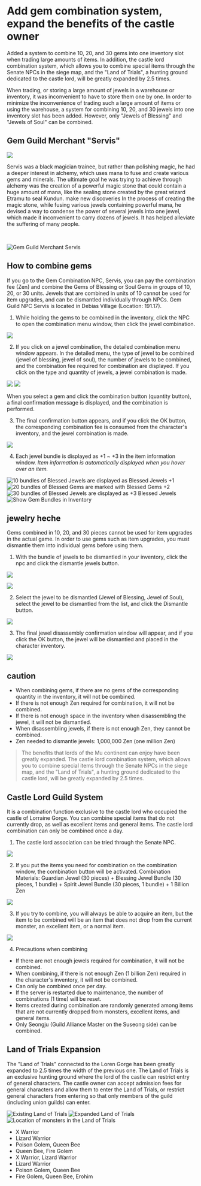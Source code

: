 # Add gem combination system, expand the benefits of the castle owner

Added a system to combine 10, 20, and 30 gems into one inventory slot when trading large amounts of items. In addition, the castle lord combination system, which allows you to combine special items through the Senate NPCs in the siege map, and the "Land of Trials", a hunting ground dedicated to the castle lord, will be greatly expanded by 2.5 times.

When trading, or storing a large amount of jewels in a warehouse or inventory, it was inconvenient to have to store them one by one.
In order to minimize the inconvenience of trading such a large amount of items or using the warehouse, a
system for combining 10, 20, and 30 jewels into one inventory slot has been added.
However, only "Jewels of Blessing" and "Jewels of Soul" can be combined.

## Gem Guild Merchant "Servis"

![](./img/shot23_a.jpg?mdFloat=right)

Servis was a black magician trainee, but rather than polishing magic, he had a deeper interest in alchemy, which uses mana to fuse and create various gems and minerals.
The ultimate goal he was trying to achieve through alchemy was the creation of a powerful magic stone that could contain a huge amount of mana, like the sealing stone created by the great wizard Etramu to seal Kundun. make new discoveries
In the process of creating the magic stone, while fusing various jewels containing powerful mana, he devised a way to condense the power of several jewels into one jewel, which made it inconvenient to carry dozens of jewels. It has helped alleviate the suffering of many people.

<br>

![](./img/shot23_b.jpg "Gem Guild Merchant Servis")

## How to combine gems

If you go to the Gem Combination NPC, Servis, you can pay the combination fee (Zen) and combine the Gems of Blessing or Soul Gems in groups of 10, 20, or 30 units.
Jewels that are combined in units of 10 cannot be used for item upgrades, and can be dismantled individually through NPCs.
Gem Guild NPC Servis is located in Debias Village (Location: 191.17).

1. While holding the gems to be combined in the inventory, click the NPC to open the combination menu window, then click the jewel combination.

![](./img/shot23_c.jpg)

2. If you click on a jewel combination, the detailed combination menu window appears. In the detailed menu, the type of jewel to be combined (jewel of blessing, jewel of soul), the number of jewels to be combined, and the combination fee required for combination are displayed. If you click on the type and quantity of jewels, a jewel combination is made.

![](./img/shot23_d.jpg)
![](./img/shot23_e.jpg)

When you select a gem and click the combination button (quantity button), a final confirmation message is displayed, and the combination is performed.

3. The final confirmation button appears, and if you click the OK button, the corresponding combination fee is consumed from the character's inventory, and the jewel combination is made.

![](./img/shot23_f.jpg)

4. Each jewel bundle is displayed as +1 ~ +3 in the item information window. _Item information is automatically displayed when you hover over an item._

![](./img/shot23_g.jpg "10 bundles of Blessed Jewels are displayed as Blessed Jewels +1")
![](./img/shot23_h.jpg "20 bundles of Blessed Gems are marked with Blessed Gems +2")
![](./img/shot23_i.jpg "30 bundles of Blessed Jewels are displayed as +3 Blessed Jewels")
![](./img/shot23_j.jpg "Show Gem Bundles in Inventory")

## jewelry heche

Gems combined in 10, 20, and 30 pieces cannot be used for item upgrades in the actual game. In order to use gems such as item upgrades, you must dismantle them into individual gems before using them.

1. With the bundle of jewels to be dismantled in your inventory, click the npc and click the dismantle jewels button.

![](./img/shot23_k.jpg)

![](./img/shot23_l.jpg)

2. Select the jewel to be dismantled (Jewel of Blessing, Jewel of Soul), select the jewel to be dismantled from the list, and click the Dismantle button.

![](./img/shot23_m.jpg)

3. The final jewel disassembly confirmation window will appear, and if you click the OK button, the jewel will be dismantled and placed in the character inventory.

![](./img/shot23_n.jpg)

## caution

- When combining gems, if there are no gems of the corresponding quantity in the inventory, it will not be combined.
- If there is not enough Zen required for combination, it will not be combined.
- If there is not enough space in the inventory when disassembling the jewel, it will not be dismantled.
- When disassembling jewels, if there is not enough Zen, they cannot be combined.
- Zen needed to dismantle jewels: 1,000,000 Zen (one million Zen)

> The benefits that lords of the Mu continent can enjoy have been greatly expanded. The castle lord combination system, which allows you to combine special items through the Senate NPCs in the siege map, and the "Land of Trials", a hunting ground dedicated to the castle lord, will be greatly expanded by 2.5 times.

## Castle Lord Guild System

It is a combination function exclusive to the castle lord who occupied the castle of Lorraine Gorge. You can combine special items that do not currently drop, as well as excellent items and general items. The castle lord combination can only be combined once a day.

1. The castle lord association can be tried through the Senate NPC.

![](./img/shot23_p.jpg)

2. If you put the items you need for combination on the combination window, the combination button will be activated.
   Combination Materials: Guardian Jewel (30 pieces) + Blessing Jewel Bundle (30 pieces, 1 bundle) + Spirit Jewel Bundle (30 pieces, 1 bundle) + 1 Billion Zen

![](./img/shot23_q.jpg)

3. If you try to combine, you will always be able to acquire an item, but the item to be combined will be an item that does not drop from the current monster, an excellent item, or a normal item.

![](./img/shot23_r.jpg)

4. Precautions when combining

- If there are not enough jewels required for combination, it will not be combined.
- When combining, if there is not enough Zen (1 billion Zen) required in the character's inventory, it will not be combined.
- Can only be combined once per day.
- If the server is restarted due to maintenance, the number of combinations (1 time) will be reset.
- Items created during combination are randomly generated among items that are not currently dropped from monsters, excellent items, and general items.
- Only Seongju (Guild Alliance Master on the Suseong side) can be combined.

## Land of Trials Expansion

The "Land of Trials" connected to the Loren Gorge has been greatly expanded to 2.5 times the width of the previous one. The Land of Trials is an exclusive hunting ground where the lord of the castle can restrict entry of general characters. The castle owner can accept admission fees for general characters and allow them to enter the Land of Trials, or restrict general characters from entering so that only members of the guild (including union guilds) can enter.

![](./img/shot23_s.jpg "Existing Land of Trials")
![](./img/shot23_t.jpg "Expanded Land of Trials")
![](./img/shot23_u.jpg "Location of monsters in the Land of Trials")

- X Warrior
- Lizard Warrior
- Poison Golem, Queen Bee
- Queen Bee, Fire Golem
- X Warrior, Lizard Warrior
- Lizard Warrior
- Poison Golem, Queen Bee
- Fire Golem, Queen Bee, Erohim
